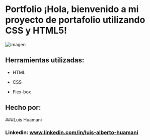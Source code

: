 # Portfolio ¡Hola, bienvenido a mi proyecto de portafolio utilizando CSS y HTML5!

![imagen](https://cdn1.gnarususercontent.com.br/6/450324/9facae6f-79bf-48f3-b3a9-b4f9284802d7.png)  
## Herramientas utilizadas:

* HTML

* CSS

* Flex-box

## Hecho por:

###Luis Huamani

### Linkedin: www.linkedin.com/in/luis-alberto-huamani



